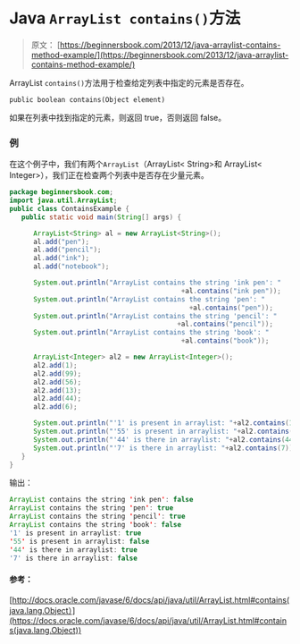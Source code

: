# Java `ArrayList contains()`方法

> 原文： [https://beginnersbook.com/2013/12/java-arraylist-contains-method-example/](https://beginnersbook.com/2013/12/java-arraylist-contains-method-example/)

ArrayList `contains()`方法用于检查给定列表中指定的元素是否存在。

`public boolean contains(Object element)`

如果在列表中找到指定的元素，则返回 true，否则返回 false。

### 例

在这个例子中，我们有两个`ArrayList`（ArrayList&lt; String&gt;和 ArrayList&lt; Integer&gt;），我们正在检查两个列表中是否存在少量元素。

```java
package beginnersbook.com;
import java.util.ArrayList;
public class ContainsExample {
   public static void main(String[] args) {

      ArrayList<String> al = new ArrayList<String>();
      al.add("pen");
      al.add("pencil");
      al.add("ink");
      al.add("notebook");

      System.out.println("ArrayList contains the string 'ink pen': "
                                           +al.contains("ink pen"));
      System.out.println("ArrayList contains the string 'pen': "
                                             +al.contains("pen"));
      System.out.println("ArrayList contains the string 'pencil': "
                                          +al.contains("pencil"));
      System.out.println("ArrayList contains the string 'book': "
                                           +al.contains("book"));

      ArrayList<Integer> al2 = new ArrayList<Integer>();
      al2.add(1);
      al2.add(99);
      al2.add(56);
      al2.add(13);
      al2.add(44);
      al2.add(6);

      System.out.println("'1' is present in arraylist: "+al2.contains(1));
      System.out.println("'55' is present in arraylist: "+al2.contains(55));
      System.out.println("'44' is there in arraylist: "+al2.contains(44));
      System.out.println("'7' is there in arraylist: "+al2.contains(7));
   }
}
```

输出：

```java
ArrayList contains the string 'ink pen': false
ArrayList contains the string 'pen': true
ArrayList contains the string 'pencil': true
ArrayList contains the string 'book': false
'1' is present in arraylist: true
'55' is present in arraylist: false
'44' is there in arraylist: true
'7' is there in arraylist: false
```

#### 参考：

[http://docs.oracle.com/javase/6/docs/api/java/util/ArrayList.html#contains(java.lang.Object）](https://docs.oracle.com/javase/6/docs/api/java/util/ArrayList.html#contains(java.lang.Object))